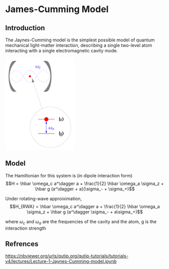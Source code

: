# James-Cumming Model

## Introduction
The Jaynes-Cumming model is the simplest possible model of quantum mechanical light-matter interaction, describing a single two-level atom interacting with a single electromagnetic cavity mode. 

![model image](../../images/jaynes_cummings_model.png)

## Model
The Hamiltonian for this system is (in dipole interaction form)
$$H = \hbar \omega_c a^\dagger a + \frac{1}{2} \hbar \omega_a \sigma_z + \hbar g (a^\dagger + a)(\sigma_- + \sigma_+)$$

Under rotating-wave approiximation,
$$H_{RWA} = \hbar \omega_c a^\dagger a + \frac{1}{2} \hbar \omega_a \sigma_z + \hbar g (a^\dagger \sigma_- + a\sigma_+)$$

where $\omega_c$ and $\omega_a$ are the frequencies of the cavity and the atom, g is the interaction strength

## Refrences
https://nbviewer.org/urls/qutip.org/qutip-tutorials/tutorials-v4/lectures/Lecture-1-Jaynes-Cumming-model.ipynb